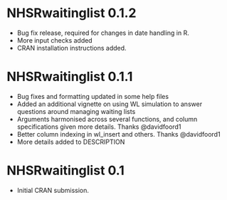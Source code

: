 # NHSRwaitinglist 0.1.2

* Bug fix release, required for changes in date handling in R.
* More input checks added
* CRAN installation instructions added.

# NHSRwaitinglist 0.1.1

* Bug fixes and formatting updated in some help files
* Added an additional vignette on using WL simulation to answer questions around managing waiting lists
* Arguments harmonised across several functions, and column specifications given more details. Thanks @davidfoord1
* Better column indexing in wl_insert and others. Thanks @davidfoord1
* More details added to DESCRIPTION


# NHSRwaitinglist 0.1

* Initial CRAN submission.
